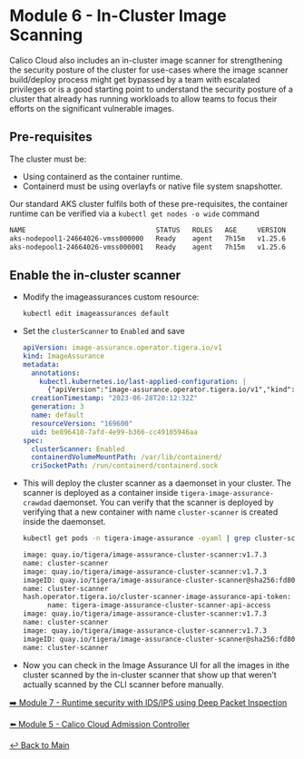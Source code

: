 # Module 6 - In-Cluster Image Scanning

Calico Cloud also includes an in-cluster image scanner for strengthening the security posture of the cluster for use-cases where the image scanner build/deploy process might get bypassed by a team with escalated privileges or is a good starting point to understand the security posture of a cluster that already has running workloads to allow teams to focus their efforts on the significant vulnerable images. 

## Pre-requisites

The cluster must be:

- Using containerd as the container runtime.
- Containerd must be using overlayfs or native file system snapshotter.

Our standard AKS cluster fulfils both of these pre-requisites, the container runtime can be verified via a ```kubectl get nodes -o wide``` command

```bash                                                                                                                                                                                                     ☸️  aks-shift-left-workshop22:24:05
NAME                                STATUS   ROLES   AGE     VERSION   INTERNAL-IP    EXTERNAL-IP   OS-IMAGE             KERNEL-VERSION      CONTAINER-RUNTIME
aks-nodepool1-24664026-vmss000000   Ready    agent   7h15m   v1.25.6   10.224.0.103   <none>        Ubuntu 22.04.2 LTS   5.15.0-1040-azure   containerd://1.7.1+azure-1
aks-nodepool1-24664026-vmss000001   Ready    agent   7h15m   v1.25.6   10.224.0.4     <none>        Ubuntu 22.04.2 LTS   5.15.0-1040-azure   containerd://1.7.1+azure-1
```

## Enable the in-cluster scanner

- Modify the imageassurances custom resource:

  ```bash
  kubectl edit imageassurances default
  ```

- Set the ```clusterScanner``` to ```Enabled``` and save

  ```yaml
  apiVersion: image-assurance.operator.tigera.io/v1
  kind: ImageAssurance
  metadata:
    annotations:
      kubectl.kubernetes.io/last-applied-configuration: |
        {"apiVersion":"image-assurance.operator.tigera.io/v1","kind":"ImageAssurance","metadata":{"annotations":{},"name":"default"},"spec":null}
    creationTimestamp: "2023-06-28T20:12:32Z"
    generation: 3
    name: default
    resourceVersion: "169600"
    uid: be896418-7afd-4e99-b366-cc49105946aa
  spec:
    clusterScanner: Enabled
    containerdVolumeMountPath: /var/lib/containerd/
    criSocketPath: /run/containerd/containerd.sock
  ```

- This will deploy the cluster scanner as a daemonset in your cluster. The scanner is deployed as a container inside ```tigera-image-assurance-crawdad``` daemonset. You can verify that the scanner is deployed by verifying that a new container with name ```cluster-scanner``` is created inside the daemonset.

  ```bash
  kubectl get pods -n tigera-image-assurance -oyaml | grep cluster-scanner
  ```

  ```bash
  image: quay.io/tigera/image-assurance-cluster-scanner:v1.7.3
  name: cluster-scanner
  image: quay.io/tigera/image-assurance-cluster-scanner:v1.7.3
  imageID: quay.io/tigera/image-assurance-cluster-scanner@sha256:fd80425f7b1ebbf7b7124f2fe6fe319ddd3f471c86ccc8299233494db6bf1dd0
  name: cluster-scanner
  hash.operator.tigera.io/cluster-scanner-image-assurance-api-token: 5bd5d673f525a796e5854602a18c74a596b531d0
        name: tigera-image-assurance-cluster-scanner-api-access
  image: quay.io/tigera/image-assurance-cluster-scanner:v1.7.3
  name: cluster-scanner
  image: quay.io/tigera/image-assurance-cluster-scanner:v1.7.3
  imageID: quay.io/tigera/image-assurance-cluster-scanner@sha256:fd80425f7b1ebbf7b7124f2fe6fe319ddd3f471c86ccc8299233494db6bf1dd0
  name: cluster-scanner
  ```

- Now you can check in the Image Assurance UI for all the images in ithe cluster scanned by the in-cluster scanner that show up that weren't actually scanned by the CLI scanner before manually.

[:arrow_right: Module 7 - Runtime security with IDS/IPS using Deep Packet Inspection](module-7-runtimesec.md) <br>

[:arrow_left: Module 5 - Calico Cloud Admission Controller](module-5-admission-controller.md)

[:leftwards_arrow_with_hook: Back to Main](../README.md)

